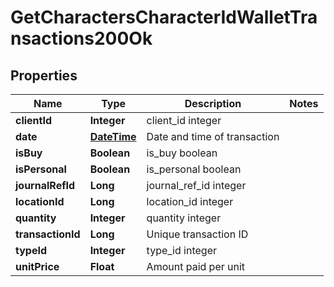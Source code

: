 
# GetCharactersCharacterIdWalletTransactions200Ok

## Properties
Name | Type | Description | Notes
------------ | ------------- | ------------- | -------------
**clientId** | **Integer** | client_id integer | 
**date** | [**DateTime**](DateTime.md) | Date and time of transaction | 
**isBuy** | **Boolean** | is_buy boolean | 
**isPersonal** | **Boolean** | is_personal boolean | 
**journalRefId** | **Long** | journal_ref_id integer | 
**locationId** | **Long** | location_id integer | 
**quantity** | **Integer** | quantity integer | 
**transactionId** | **Long** | Unique transaction ID | 
**typeId** | **Integer** | type_id integer | 
**unitPrice** | **Float** | Amount paid per unit | 



